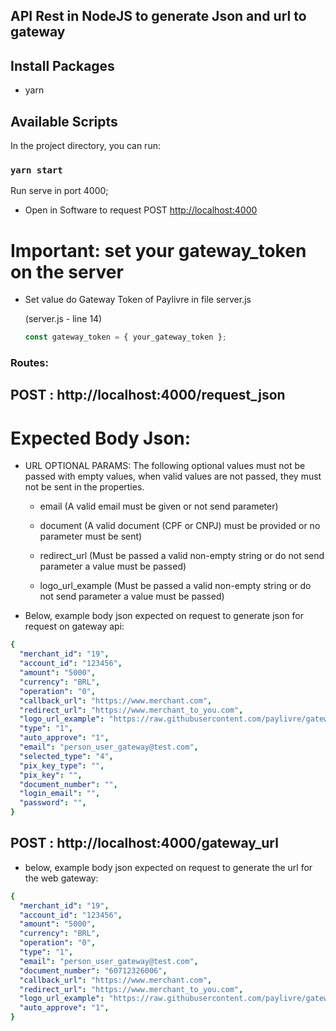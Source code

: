 ## API Rest in NodeJS to generate Json and url to gateway

## Install Packages

- yarn

## Available Scripts

In the project directory, you can run:

### `yarn start`

Run serve in port 4000;

- Open in Software to request POST [http://localhost:4000](http://localhost:4000)

# Important: set your gateway_token on the server

- Set value do Gateway Token of Paylivre in file server.js

  (server.js - line 14)

  ```js
  const gateway_token = { your_gateway_token };
  ```

### Routes:

## POST : http://localhost:4000/request_json

# Expected Body Json:

- URL OPTIONAL PARAMS: The following optional values must not be passed with empty values, when valid values are not passed, they must not be sent in the properties.

  - email (A valid email must be given or not send parameter)

  - document (A valid document (CPF or CNPJ) must be provided or no parameter must be sent)

  - redirect_url (Must be passed a valid non-empty string or do not send parameter
    a value must be passed)

  - logo_url_example (Must be passed a valid non-empty string or do not send parameter
    a value must be passed)

- Below, example body json expected on request to generate json for request on gateway api:

```yaml
{
  "merchant_id": "19",
  "account_id": "123456",
  "amount": "5000",
  "currency": "BRL",
  "operation": "0",
  "callback_url": "https://www.merchant.com",
  "redirect_url": "https://www.merchant_to_you.com",
  "logo_url_example": "https://raw.githubusercontent.com/paylivre/gateway-example-react-js/531efa528867022859ee579fce7567038bf1c190/assets/logo_jackpot.svg",
  "type": "1",
  "auto_approve": "1",
  "email": "person_user_gateway@test.com",
  "selected_type": "4",
  "pix_key_type": "",
  "pix_key": "",
  "document_number": "",
  "login_email": "",
  "password": "",
}
```

## POST : http://localhost:4000/gateway_url

- below, example body json expected on request to generate the url for the web gateway:

```yaml
{
  "merchant_id": "19",
  "account_id": "123456",
  "amount": "5000",
  "currency": "BRL",
  "operation": "0",
  "type": "1",
  "email": "person_user_gateway@test.com",
  "document_number": "60712326006",
  "callback_url": "https://www.merchant.com",
  "redirect_url": "https://www.merchant_to_you.com",
  "logo_url_example": "https://raw.githubusercontent.com/paylivre/gateway-example-react-js/531efa528867022859ee579fce7567038bf1c190/assets/logo_jackpot.svg",
  "auto_approve": "1",
}
```
